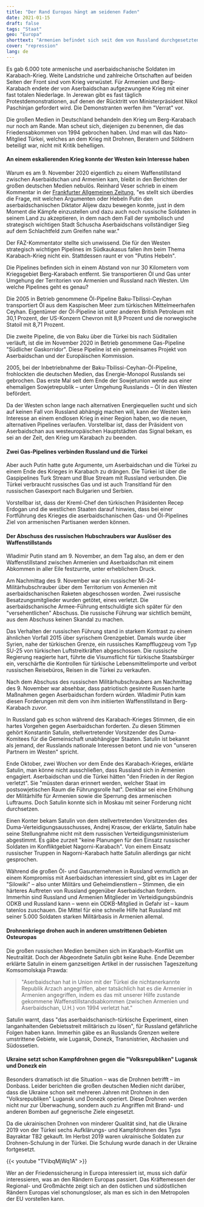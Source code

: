 ```yaml
---
title: "Der Rand Europas hängt am seidenen Faden"
date: 2021-01-15
draft: false
tags: "Staat"
geo: "Europa"
shorttext: "Armenien befindet sich seit dem von Russland durchgesetzten Waffenstillstand vom 10. November 2020 in einer Art Schockzustand."
cover: "repression"
lang: de
---
```


Es gab 6.000 tote armenische und aserbaidschanische Soldaten im Karabach-Krieg. Weite Landstriche und zahlreiche Ortschaften auf beiden Seiten der Front sind vom Krieg verwüstet. Für Armenien und Berg-Karabach endete der von Aserbaidschan aufgezwungene Krieg mit einer fast totalen Niederlage. In Jerewan gibt es fast täglich Protestdemonstrationen, auf denen der Rücktritt von Ministerpräsident Nikol Paschinjan gefordert wird. Die Demonstranten werfen ihm "Verrat" vor.

Die großen Medien in Deutschland behandeln den Krieg um Berg-Karabach nur noch am Rande. Man scheut sich, diejenigen zu benennen, die das Friedensabkommen von 1994 gebrochen haben. Und man will das Nato-Mitglied Türkei, welches an dem Krieg mit Drohnen, Beratern und Söldnern beteiligt war, nicht mit Kritik behelligen.

#### An einem eskalierenden Krieg konnte der Westen kein Interesse haben

Warum es am 9. November 2020 eigentlich zu einem Waffenstillstand zwischen Aserbaidschan und Armenien kam, bleibt in den Berichten der großen deutschen Medien nebulös. Reinhard Veser schrieb in einem Kommentar in der [Frankfurter Allgemeinen Zeitung](https://www.faz.net/aktuell/politik/ausland/putin-ist-der-sieger-des-kriegs-um-nagornyj-karabach-17045210.html "Der Sieger heißt Putin"), "es stellt sich überdies die Frage, mit welchen Argumenten oder Hebeln Putin den aserbaidschanischen Diktator Alijew dazu bewegen konnte, just in dem Moment die Kämpfe einzustellen und dazu auch noch russische Soldaten in seinem Land zu akzeptieren, in dem nach dem Fall der symbolisch und strategisch wichtigen Stadt Schuscha Aserbaidschans vollständiger Sieg auf dem Schlachtfeld zum Greifen nahe war."

Der FAZ-Kommentator stellte sich unwissend. Die für den Westen strategisch wichtigen Pipelines im Südkaukasus fallen ihm beim Thema Karabach-Krieg nicht ein. Stattdessen raunt er von "Putins Hebeln".

Die Pipelines befinden sich in einem Abstand von nur 30 Kilometern vom Kriegsgebiet Berg-Karabach entfernt. Sie transportieren Öl und Gas unter Umgehung der Territorien von Armenien und Russland nach Westen. Um welche Pipelines geht es genau?

Die 2005 in Betrieb genommene Öl-Pipeline Baku-Tbilissi-Ceyhan transportiert Öl aus dem Kaspischen Meer zum türkischen Mittelmeerhafen Ceyhan. Eigentümer der Öl-Pipeline ist unter anderen British Petroleum mit 30,1 Prozent, der US-Konzern Chevron mit 8,9 Prozent und die norwegische Statoil mit 8,71 Prozent.

Die zweite Pipeline, die von Baku über die Türkei bis nach Süditalien verläuft, ist die im November 2020 in Betrieb genommene Gas-Pipeline "Südlicher Gaskorridor". Diese Pipeline ist ein gemeinsames Projekt von Aserbaidschan und der Europäischen Kommission.

2005, bei der Inbetriebnahme der Baku-Tbilissi-Ceyhan-Öl-Pipeline, frohlockten die deutschen Medien, das Energie-Monopol Russlands sei gebrochen. Das erste Mal seit dem Ende der Sowjetunion werde aus einer ehemaligen Sowjetrepublik – unter Umgehung Russlands – Öl in den Westen befördert.

Da der Westen schon lange nach alternativen Energiequellen sucht und sich auf keinen Fall von Russland abhängig machen will, kann der Westen kein Interesse an einem endlosen Krieg in einer Region haben, wo die neuen, alternativen Pipelines verlaufen. Vorstellbar ist, dass der Präsident von Aserbaidschan aus westeuropäischen Hauptstädten das Signal bekam, es sei an der Zeit, den Krieg um Karabach zu beenden.

#### Zwei Gas-Pipelines verbinden Russland und die Türkei

Aber auch Putin hatte gute Argumente, um Aserbaidschan und die Türkei zu einem Ende des Krieges in Karabach zu drängen. Die Türkei ist über die Gaspipelines Turk Stream und Blue Stream mit Russland verbunden. Die Türkei verbraucht russisches Gas und ist auch Transitland für den russischen Gasexport nach Bulgarien und Serbien.

Vorstellbar ist, dass der Kreml-Chef den türkischen Präsidenten Recep Erdogan und die westlichen Staaten darauf hinwies, dass bei einer Fortführung des Krieges die aserbaidschanischen Gas- und Öl-Pipelines Ziel von armenischen Partisanen werden können.

#### Der Abschuss des russischen Hubschraubers war Auslöser des Waffenstillstands

Wladimir Putin stand am 9. November, an dem Tag also, an dem er den Waffenstillstand zwischen Armenien und Aserbaidschan mit einem Abkommen in aller Eile festzurrte, unter erheblichem Druck.

Am Nachmittag des 9. November war ein russischer Mi-24-Militärhubschrauber über dem Territorium von Armenien mit aserbaidschanischen Raketen abgeschossen worden. Zwei russische Besatzungsmitglieder wurden getötet, eines verletzt. Die aserbaidschanische Armee-Führung entschuldigte sich später für den "versehentlichen" Abschuss. Die russische Führung war sichtlich bemüht, aus dem Abschuss keinen Skandal zu machen.

Das Verhalten der russischen Führung stand in starkem Kontrast zu einem ähnlichen Vorfall 2015 über syrischem Grenzgebiet. Damals wurde über Syrien, nahe der türkischen Grenze, ein russisches Kampfflugzeug vom Typ SU-25 von türkischen Luftstreitkräften abgeschossen. Die russische Regierung reagierte hart, führte die Visumsflicht für türkische Staatsbürger ein, verschärfte die Kontrollen für türkische Lebensmittelimporte und verbot russischen Reisebüros, Reisen in die Türkei zu verkaufen.

Nach dem Abschuss des russischen Militärhubschraubers am Nachmittag des 9. November war absehbar, dass patriotisch gesinnte Russen harte Maßnahmen gegen Aserbaidschan fordern würden. Wladimir Putin kam diesen Forderungen mit dem von ihm initiierten Waffenstillstand in Berg-Karabach zuvor.

In Russland gab es schon während des Karabach-Krieges Stimmen, die ein hartes Vorgehen gegen Aserbaidschan forderten. Zu diesen Stimmen gehört Konstantin Satulin, stellvertretender Vorsitzender des Duma-Komitees für die Gemeinschaft unabhängiger Staaten. Satulin ist bekannt als jemand, der Russlands nationale Interessen betont und nie von "unseren Partnern im Westen" spricht.

Ende Oktober, zwei Wochen vor dem Ende des Karabach-Krieges, erklärte Satulin, man könne nicht ausschließen, dass Russland sich in Armenien engagiert. Aserbaidschan und die Türkei hätten "den Frieden in der Region verletzt". Sie "müssten daran erinnert werden, welcher Staat im postsowjetischen Raum die Führungsrolle hat". Denkbar sei eine Erhöhung der Militärhilfe für Armenien sowie die Sperrung des armenischen Luftraums. Doch Satulin konnte sich in Moskau mit seiner Forderung nicht durchsetzen.

Einen Konter bekam Satulin von dem stellvertretenden Vorsitzenden des Duma-Verteidigungsausschusses, Andrej Krasow, der erklärte, Satulin habe seine Stellungnahme nicht mit dem russischen Verteidigungsministerium abgestimmt. Es gäbe zurzeit "keine Planungen für den Einsatz russischer Soldaten im Konfliktgebiet Nagorni-Karabach". Von einem Einsatz russischer Truppen in Nagorni-Karabach hatte Satulin allerdings gar nicht gesprochen.

Während die großen Öl- und Gasunternehmen in Russland vermutlich an einem Kompromiss mit Aserbaidschan interessiert sind, gibt es im Lager der "Silowiki" – also unter Militärs und Geheimdienstlern – Stimmen, die ein härteres Auftreten von Russland gegenüber Aserbaidschan fordern. Immerhin sind Russland und Armenien Mitglieder im Verteidigungsbündnis ODKB und Russland kann – wenn ein ODKB-Mitglied in Gefahr ist – kaum tatenlos zuschauen. Die Mittel für eine schnelle Hilfe hat Russland mit seiner 5.000 Soldaten starken Militärbasis in Armenien allemal.

#### Drohnenkriege drohen auch in anderen umstrittenen Gebieten Osteuropas

Die großen russischen Medien bemühen sich im Karabach-Konflikt um Neutralität. Doch der Abgeordnete Satulin gibt keine Ruhe. Ende Dezember erklärte Satulin in einem ganzseitigen Artikel in der russischen Tageszeitung Komsomolskaja Prawda:

> "Aserbaidschan hat in Union mit der Türkei die nichtanerkannte Republik Arzach angegriffen, aber tatsächlich hat es die Armenier in Armenien angegriffen, indem es das mit unserer Hilfe zustande gekommene Waffenstillstandsabkommen (zwischen Armenien und Aserbaidschan, U.H.) von 1994 verletzt hat."

Satulin warnt, dass "das aserbaidschanisch-türkische Experiment, einen langanhaltenden Gebietsstreit militärisch zu lösen", für Russland gefährliche Folgen haben kann. Immerhin gäbe es an Russlands Grenzen weitere umstrittene Gebiete, wie Lugansk, Donezk, Transnistrien, Abchasien und Südossetien.

#### Ukraine setzt schon Kampfdrohnen gegen die "Volksrepubliken" Lugansk und Donezk ein

Besonders dramatisch ist die Situation – was die Drohnen betrifft – im Donbass. Leider berichten die großen deutschen Medien nicht darüber, dass die Ukraine schon seit mehreren Jahren mit Drohnen in den "Volksrepubliken" Lugansk und Donezk operiert. Diese Drohnen werden nicht nur zur Überwachung, sondern auch zu Angriffen mit Brand- und anderen Bomben auf gegnerische Ziele eingesetzt.

Da die ukrainischen Drohnen von minderer Qualität sind, hat die Ukraine 2019 von der Türkei sechs Aufklärungs- und Kampfdrohnen des Typs Bayraktar TB2 gekauft. Im Herbst 2019 waren ukrainische Soldaten zur Drohnen-Schulung in der Türkei. Die Schulung wurde danach in der Ukraine fortgesetzt.

{{< youtube "TVibqMjWq1A" >}}

Wer an der Friedenssicherung in Europa interessiert ist, muss sich dafür interessieren, was an den Rändern Europas passiert. Das Kräftemessen der Regional- und Großmächte zeigt sich an den östlichen und südöstlichen Rändern Europas viel schonungsloser, als man es sich in den Metropolen der EU vorstellen kann.
